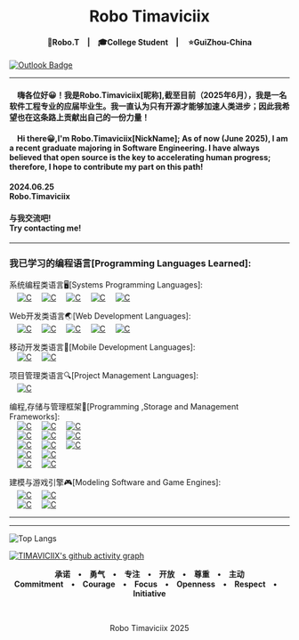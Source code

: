 <h1 align="center">&nbsp;Robo&nbsp;Timaviciix&nbsp;</h1>

<h4 align="center">🦊Robo.T&emsp;|&emsp;🎓College Student&emsp;|&emsp; ⭐GuiZhou-China</h4>

[![Outlook Badge](https://img.shields.io/badge/-timaviciix@outlook.com-0078d4?style=flat-square&logo=microsoftoutlook&logoColor=white&link=mailto:timaviciix@outlook.com)](mailto:timaviciix@outlook.com)

***

#### &emsp;嗨各位好😀！我是Robo.Timaviciix[昵称],截至目前（2025年6月），我是一名软件工程专业的应届毕业生。我一直认为只有开源才能够加速人类进步；因此我希望也在这条路上贡献出自己的一份力量！

#### &emsp;Hi there😀,I'm Robo.Timaviciix[NickName]; As of now (June 2025), I am a recent graduate majoring in Software Engineering. I have always believed that open source is the key to accelerating human progress; therefore, I hope to contribute my part on this path!

#### 2024.06.25<br>Robo.Timaviciix

#### 与我交流吧!<br>Try contacting me!

***

### 我已学习的编程语言[Programming Languages Learned]:<br>

系统编程类语言🖥[Systems Programming Languages]:<br>
&emsp;[![C](https://img.shields.io/badge/-%20C%20-A8B9CC?style=flat-square&logo=c&logoColor=black)](C%20Language)
&emsp;[![C](https://img.shields.io/badge/-%20C++%20-512BD4?style=flat-square&logo=cplusplus&logoColor=white)](C++%20Language)
&emsp;[![C](https://img.shields.io/badge/-%20C%20Sharp%20-00599C?style=flat-square&logo=csharp&logoColor=white)](C#%20Language)
&emsp;[![C](https://img.shields.io/badge/-Java-F80000?style=flat-square&logo=oracle&logoColor=white)](Java%20Language)
&emsp;[![C](https://img.shields.io/badge/-Python-3776AB?style=flat-square&logo=python&logoColor=white)](Java%20Language)
<br>

Web开发类语言🌏[Web Development Languages]:<br>
&emsp;[![C](https://img.shields.io/badge/-Java%20Script-F7DF1E?style=flat-square&logo=javascript&logoColor=black)](JavaScript%20Language)
&emsp;[![C](https://img.shields.io/badge/-CSS-F43059?style=flat-square&logo=css3&logoColor=white)](CSS%20Language)
&emsp;[![C](https://img.shields.io/badge/-HTML5-E34F26?style=flat-square&logo=html5&logoColor=white)](HTML5%20Language)
&emsp;[![C](https://img.shields.io/badge/-VB%20Script-5E5E5E?style=flat-square&logo=microsoft&logoColor=white)](VBScript%20Language)
&emsp;[![C](https://img.shields.io/badge/-JSON-000000?style=flat-square&logo=json&logoColor=white)](JSON%20Language)
<br>

移动开发类语言📱[Mobile Development Languages]:<br>
&emsp;[![C](https://img.shields.io/badge/-Kotlin-7F52FF?style=flat-square&logo=kotlin&logoColor=white)](C#%20Language)
&emsp;[![C](https://img.shields.io/badge/-Jetpack%20Compose%20[Kotlin%20Based]-4285F4?style=flat-square&logo=jetpackcompose&logoColor=white)](Jetpack%20Compose%20Language)
<br>

项目管理类语言🔍[Project Management Languages]:<br>
&emsp;[![C](https://img.shields.io/badge/-Kotlin%20DSL-7F52FF?style=flat-square&logo=kotlin&logoColor=white)](C#%20Language)
<br>

编程,存储与管理框架💾[Programming ,Storage and Management Frameworks]:<br>
&emsp;[![C](https://img.shields.io/badge/-Apache%20Maven-C71A36?style=flat-square&logo=apachemaven&logoColor=white)](Apach%20Maven%20Language)
&emsp;[![C](https://img.shields.io/badge/-Apache%20Groovy-4298B8?style=flat-square&logo=apachegroovy&logoColor=white)](Apach%20Groovy%20Language)
&emsp;[![C](https://img.shields.io/badge/-Gradle-02303A?style=flat-square&logo=gradle&logoColor=white)](Gradle%20Language)
<br>
&emsp;[![C](https://img.shields.io/badge/-Hibernate-59666C?style=flat-square&logo=hibernate&logoColor=white)](Hibernate%20Language)
&emsp;[![C](https://img.shields.io/badge/-JakartaEE-F80000?style=flat-square&logo=oracle&logoColor=white)](JakartaEE%20Language)
&emsp;[![C](https://img.shields.io/badge/-Spring&Spring%20Boot-6DB33F?style=flat-square&logo=spring&logoColor=white)](Spring%20Boot%20Language)
<br>
&emsp;[![C](https://img.shields.io/badge/-MySQL-4479A1?style=flat-square&logo=mysql&logoColor=white)](Spring%20Boot%20Language)
&emsp;[![C](https://img.shields.io/badge/-SQLite-003B57?style=flat-square&logo=sqlite&logoColor=white)](Spring%20Boot%20Language)
&emsp;[![C](https://img.shields.io/badge/-Redis-DC382D?style=flat-square&logo=redis&logoColor=white)](Spring%20Boot%20Language)
<br>
&emsp;[![C](https://img.shields.io/badge/-Android-34A853?style=flat-square&logo=android&logoColor=white)](Spring%20Boot%20Language)
&emsp;[![C](https://img.shields.io/badge/-.NET-512BD4?style=flat-square&logo=.net&logoColor=white)](Spring%20Boot%20Language)
<br>
&emsp;[![C](https://img.shields.io/badge/-Docker-2496ED?style=flat-square&logo=docker&logoColor=white)](Spring%20Boot%20Language)
&emsp;[![C](https://img.shields.io/badge/-Apache%20Hadoop-66CCFF?style=flat-square&logo=apachehadoop&logoColor=black)](Spring%20Boot%20Language)
<br>

建模与游戏引擎🎮[Modeling Software and Game Engines]:<br>
&emsp;[![C](https://img.shields.io/badge/-Blender-E87D0D?style=flat-square&logo=blender&logoColor=white)](Spring%20Boot%20Language)
&emsp;[![C](https://img.shields.io/badge/-Aseprite-7D929E?style=flat-square&logo=aseprite&logoColor=white)](Spring%20Boot%20Language)
<br>
&emsp;[![C](https://img.shields.io/badge/-Unity-FFFFFF?style=flat-square&logo=unity&logoColor=black)](Spring%20Boot%20Language)
&emsp;[![C](https://img.shields.io/badge/-Unreal%20Engine-FFFFFF?style=flat-square&logo=unrealengine&logoColor=black)](Spring%20Boot%20Language)

***

<div align="center">



</div>

***

![Top Langs](https://github-readme-stats.vercel.app/api/top-langs/?username=TIMAVICIIX&layout=compact)

[![TIMAVICIIX's github activity graph](https://github-readme-activity-graph.vercel.app/graph?username=TIMAVICIIX&theme=react)](https://github.com/ashutosh00710/github-readme-activity-graph)



<div align="center">

<b>承诺&emsp;•&emsp;勇气&emsp;•&emsp;专注&emsp;•&emsp;开放&emsp;•&emsp;尊重&emsp;•&emsp;主动</b><br>
<b>Commitment&emsp;•&emsp;Courage&emsp;•&emsp;Focus&emsp;•&emsp;Openness&emsp;•&emsp;Respect&emsp;•&emsp;Initiative</b>

<br>

Robo&nbsp;Timaviciix&nbsp;2025

</div>

